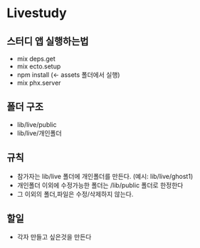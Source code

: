# Livestudy
## 스터디 앱 실행하는법
- mix deps.get
- mix ecto.setup
- npm install (<- assets 폴더에서 실행)
- mix phx.server

## 폴더 구조
- lib/live/public
- lib/live/개인폴더

## 규칙
- 참가자는 lib/live 폴더에 개인폴더를 만든다.
(예시: lib/live/ghost1)
- 개인폴더 이외에 수정가능한 폴더는 /lib/public 폴더로 한정한다
- 그 이외의 폴더,파일은 수정/삭제하지 않는다.

## 할일
- 각자 만들고 싶은것을 만든다

